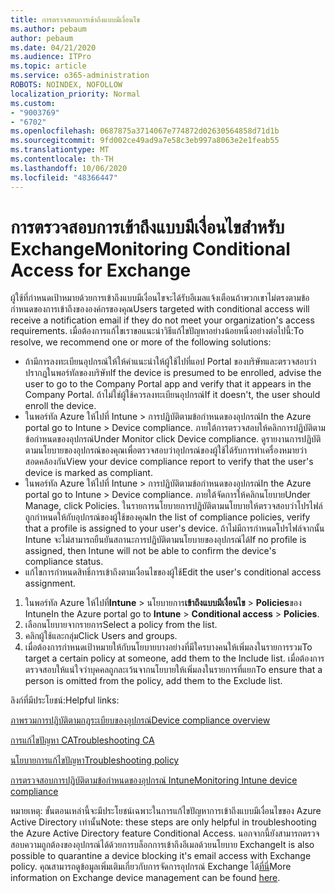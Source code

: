 ```yaml
---
title: การตรวจสอบการเข้าถึงแบบมีเงื่อนไข
ms.author: pebaum
author: pebaum
ms.date: 04/21/2020
ms.audience: ITPro
ms.topic: article
ms.service: o365-administration
ROBOTS: NOINDEX, NOFOLLOW
localization_priority: Normal
ms.custom:
- "9003769"
- "6702"
ms.openlocfilehash: 0687875a3714067e774872d02630564858d71d1b
ms.sourcegitcommit: 9fd002ce49ad9a7e58c3eb997a8063e2e1feab55
ms.translationtype: MT
ms.contentlocale: th-TH
ms.lasthandoff: 10/06/2020
ms.locfileid: "48366447"
---
```

# <a name="monitoring-conditional-access-for-exchange"></a><span data-ttu-id="a3e74-102">การตรวจสอบการเข้าถึงแบบมีเงื่อนไขสำหรับ Exchange</span><span class="sxs-lookup"><span data-stu-id="a3e74-102">Monitoring Conditional Access for Exchange</span></span>

<span data-ttu-id="a3e74-103">ผู้ใช้ที่กำหนดเป้าหมายด้วยการเข้าถึงแบบมีเงื่อนไขจะได้รับอีเมลแจ้งเตือนถ้าพวกเขาไม่ตรงตามข้อกำหนดของการเข้าถึงขององค์กรของคุณ</span><span class="sxs-lookup"><span data-stu-id="a3e74-103">Users targeted with conditional access will receive a notification email if they do not meet your organization's access requirements.</span></span> <span data-ttu-id="a3e74-104">เมื่อต้องการแก้ไขเราขอแนะนำวิธีแก้ไขปัญหาอย่างน้อยหนึ่งอย่างต่อไปนี้:</span><span class="sxs-lookup"><span data-stu-id="a3e74-104">To resolve, we recommend one or more of the following solutions:</span></span>

- <span data-ttu-id="a3e74-105">ถ้ามีการลงทะเบียนอุปกรณ์ให้ให้คำแนะนำให้ผู้ใช้ไปที่แอป Portal ของบริษัทและตรวจสอบว่าปรากฏในพอร์ทัลของบริษัท</span><span class="sxs-lookup"><span data-stu-id="a3e74-105">If the device is presumed to be enrolled, advise the user to go to the Company Portal app and verify that it appears in the Company Portal.</span></span> <span data-ttu-id="a3e74-106">ถ้าไม่ใช่ผู้ใช้ควรลงทะเบียนอุปกรณ์</span><span class="sxs-lookup"><span data-stu-id="a3e74-106">If it doesn't, the user should enroll the device.</span></span>
- <span data-ttu-id="a3e74-107">ในพอร์ทัล Azure ให้ไปที่ Intune > การปฏิบัติตามข้อกำหนดของอุปกรณ์</span><span class="sxs-lookup"><span data-stu-id="a3e74-107">In the Azure portal go to Intune > Device compliance.</span></span> <span data-ttu-id="a3e74-108">ภายใต้การตรวจสอบให้คลิกการปฏิบัติตามข้อกำหนดของอุปกรณ์</span><span class="sxs-lookup"><span data-stu-id="a3e74-108">Under Monitor click Device compliance.</span></span> <span data-ttu-id="a3e74-109">ดูรายงานการปฏิบัติตามนโยบายของอุปกรณ์ของคุณเพื่อตรวจสอบว่าอุปกรณ์ของผู้ใช้ได้รับการทำเครื่องหมายว่าสอดคล้องกัน</span><span class="sxs-lookup"><span data-stu-id="a3e74-109">View your device compliance report to verify that the user's device is marked as compliant.</span></span>
- <span data-ttu-id="a3e74-110">ในพอร์ทัล Azure ให้ไปที่ Intune > การปฏิบัติตามข้อกำหนดของอุปกรณ์</span><span class="sxs-lookup"><span data-stu-id="a3e74-110">In the Azure portal go to Intune > Device compliance.</span></span> <span data-ttu-id="a3e74-111">ภายใต้จัดการให้คลิกนโยบาย</span><span class="sxs-lookup"><span data-stu-id="a3e74-111">Under Manage, click Policies.</span></span> <span data-ttu-id="a3e74-112">ในรายการนโยบายการปฏิบัติตามนโยบายให้ตรวจสอบว่าโปรไฟล์ถูกกำหนดให้กับอุปกรณ์ของผู้ใช้ของคุณ</span><span class="sxs-lookup"><span data-stu-id="a3e74-112">In the list of compliance policies, verify that a profile is assigned to your user's device.</span></span> <span data-ttu-id="a3e74-113">ถ้าไม่มีการกำหนดโปรไฟล์จากนั้น Intune จะไม่สามารถยืนยันสถานะการปฏิบัติตามนโยบายของอุปกรณ์ได้</span><span class="sxs-lookup"><span data-stu-id="a3e74-113">If no profile is assigned, then Intune will not be able to confirm the device's compliance status.</span></span>
- <span data-ttu-id="a3e74-114">แก้ไขการกำหนดสิทธิ์การเข้าถึงตามเงื่อนไขของผู้ใช้</span><span class="sxs-lookup"><span data-stu-id="a3e74-114">Edit the user's conditional access assignment.</span></span>

1. <span data-ttu-id="a3e74-115">ในพอร์ทัล Azure ให้ไปที่**Intune**  >  นโยบายการ**เข้าถึงแบบมีเงื่อนไข**  >  **Policies**ของ Intune</span><span class="sxs-lookup"><span data-stu-id="a3e74-115">In the Azure portal go to **Intune** > **Conditional access** > **Policies**.</span></span>
2. <span data-ttu-id="a3e74-116">เลือกนโยบายจากรายการ</span><span class="sxs-lookup"><span data-stu-id="a3e74-116">Select a policy from the list.</span></span>
3. <span data-ttu-id="a3e74-117">คลิกผู้ใช้และกลุ่ม</span><span class="sxs-lookup"><span data-stu-id="a3e74-117">Click Users and groups.</span></span>
4. <span data-ttu-id="a3e74-118">เมื่อต้องการกำหนดเป้าหมายให้กับนโยบายบางอย่างที่มีใครบางคนให้เพิ่มลงในรายการรวม</span><span class="sxs-lookup"><span data-stu-id="a3e74-118">To target a certain policy at someone, add them to the Include list.</span></span> <span data-ttu-id="a3e74-119">เมื่อต้องการตรวจสอบให้แน่ใจว่าบุคคลถูกละเว้นจากนโยบายให้เพิ่มลงในรายการที่แยก</span><span class="sxs-lookup"><span data-stu-id="a3e74-119">To ensure that a person is omitted from the policy, add them to the Exclude list.</span></span>

<span data-ttu-id="a3e74-120">ลิงก์ที่มีประโยชน์:</span><span class="sxs-lookup"><span data-stu-id="a3e74-120">Helpful links:</span></span>

[<span data-ttu-id="a3e74-121">ภาพรวมการปฏิบัติตามกฎระเบียบของอุปกรณ์</span><span class="sxs-lookup"><span data-stu-id="a3e74-121">Device compliance overview</span></span>](https://docs.microsoft.com/intune/device-compliance-get-started)

[<span data-ttu-id="a3e74-122">การแก้ไขปัญหา CA</span><span class="sxs-lookup"><span data-stu-id="a3e74-122">Troubleshooting CA</span></span>](https://docs.microsoft.com/intune/troubleshoot-conditional-access)

[<span data-ttu-id="a3e74-123">นโยบายการแก้ไขปัญหา</span><span class="sxs-lookup"><span data-stu-id="a3e74-123">Troubleshooting policy</span></span>](https://docs.microsoft.com/intune/troubleshoot-policies-in-microsoft-intune)

[<span data-ttu-id="a3e74-124">การตรวจสอบการปฏิบัติตามข้อกำหนดของอุปกรณ์ Intune</span><span class="sxs-lookup"><span data-stu-id="a3e74-124">Monitoring Intune device compliance</span></span>](https://docs.microsoft.com/intune/compliance-policy-monitor)

<span data-ttu-id="a3e74-125">หมายเหตุ: ขั้นตอนเหล่านี้จะมีประโยชน์เฉพาะในการแก้ไขปัญหาการเข้าถึงแบบมีเงื่อนไขของ Azure Active Directory เท่านั้น</span><span class="sxs-lookup"><span data-stu-id="a3e74-125">Note: these steps are only helpful in troubleshooting the Azure Active Directory feature Conditional Access.</span></span> <span data-ttu-id="a3e74-126">นอกจากนี้ยังสามารถตรวจสอบความถูกต้องของอุปกรณ์ได้ด้วยการบล็อกการเข้าถึงอีเมลด้วยนโยบาย Exchange</span><span class="sxs-lookup"><span data-stu-id="a3e74-126">It is also possible to quarantine a device blocking it's email access with Exchange policy.</span></span> <span data-ttu-id="a3e74-127">คุณสามารถดูข้อมูลเพิ่มเติมเกี่ยวกับการจัดการอุปกรณ์ Exchange ได้[ที่นี่](<https://docs.microsoft.com/previous-versions/office/exchange-server-2010/ff959225(v=exchg.141>)</span><span class="sxs-lookup"><span data-stu-id="a3e74-127">More information on Exchange device management can be found [here](<https://docs.microsoft.com/previous-versions/office/exchange-server-2010/ff959225(v=exchg.141>).</span></span>
